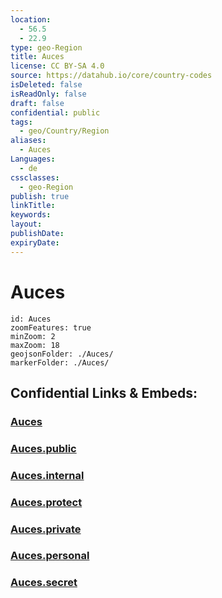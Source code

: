 ```yaml
---
location:
  - 56.5
  - 22.9
type: geo-Region
title: Auces
license: CC BY-SA 4.0
source: https://datahub.io/core/country-codes
isDeleted: false
isReadOnly: false
draft: false
confidential: public
tags:
  - geo/Country/Region
aliases:
  - Auces
Languages:
  - de
cssclasses:
  - geo-Region
publish: true
linkTitle:
keywords:
layout:
publishDate:
expiryDate:
---
```


# Auces

```leaflet
id: Auces
zoomFeatures: true 
minZoom: 2 
maxZoom: 18
geojsonFolder: ./Auces/
markerFolder: ./Auces/
```


## Confidential Links & Embeds: 

### [Auces](/_Standards/Earth/Continent/Europe/Europe~North/Latvia/Counties/Auces.md) 

### [Auces.public](/_public/Earth/Continent/Europe/Europe~North/Latvia/Counties/Auces.public.md) 

### [Auces.internal](/_internal/Earth/Continent/Europe/Europe~North/Latvia/Counties/Auces.internal.md) 

### [Auces.protect](/_protect/Earth/Continent/Europe/Europe~North/Latvia/Counties/Auces.protect.md) 

### [Auces.private](/_private/Earth/Continent/Europe/Europe~North/Latvia/Counties/Auces.private.md) 

### [Auces.personal](/_personal/Earth/Continent/Europe/Europe~North/Latvia/Counties/Auces.personal.md) 

### [Auces.secret](/_secret/Earth/Continent/Europe/Europe~North/Latvia/Counties/Auces.secret.md)


